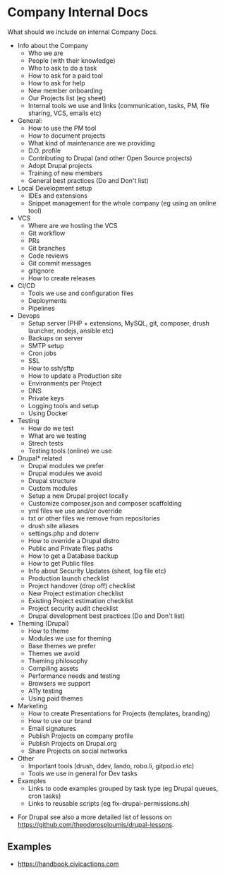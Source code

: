# Company Internal Docs

What should we include on internal Company Docs.

- Info about the Company
  - Who we are
  - People (with their knowledge)
  - Who to ask to do a task
  - How to ask for a paid tool
  - How to ask for help
  - New member onboarding
  - Our Projects list (eg sheet)
  - Internal tools we use and links (communication, tasks, PM, file sharing, VCS, emails etc)
- General:
  - How to use the PM tool
  - How to document projects
  - What kind of maintenance are we providing
  - D.O. profile
  - Contributing to Drupal (and other Open Source projects)
  - Adopt Drupal projects
  - Training of new members
  - General best practices (Do and Don't list)
- Local Development setup
  - IDEs and extensions
  - Snippet management for the whole company (eg using an online tool)
- VCS
  - Where are we hosting the VCS
  - Git workflow
  - PRs
  - Git branches
  - Code reviews
  - Git commit messages
  - gitignore
  - How to create releases
- CI/CD
  - Tools we use and configuration files
  - Deployments
  - Pipelines
- Devops
  - Setup server (PHP + extensions, MySQL, git, composer, drush launcher, nodejs, ansible etc)
  - Backups on server
  - SMTP setup
  - Cron jobs
  - SSL
  - How to ssh/sftp
  - How to update a Production site
  - Environments per Project
  - DNS
  - Private keys
  - Logging tools and setup
  - Using Docker
- Testing
  - How do we test
  - What are we testing
  - Strech tests
  - Testing tools (online) we use
- Drupal* related
  - Drupal modules we prefer
  - Drupal modules we avoid
  - Drupal structure
  - Custom modules
  - Setup a new Drupal project locally
  - Customize composer.json and composer scaffolding
  - yml files we use and/or override
  - txt or other files we remove from repositories
  - drush site aliases
  - settings.php and dotenv
  - How to override a Drupal distro
  - Public and Private files paths
  - How to get a Database backup
  - How to get Public files
  - Info about Security Updates (sheet, log file etc)
  - Production launch checklist
  - Project handover (drop off) checklist
  - New Project estimation checklist
  - Existing Project estimation checklist
  - Project security audit checklist
  - Drupal development best practices (Do and Don't list)
- Theming (Drupal)
  - How to theme
  - Modules we use for theming
  - Base themes we prefer
  - Themes we avoid
  - Theming philosophy
  - Compiling assets
  - Performance needs and testing
  - Browsers we support
  - A11y testing
  - Using paid themes
- Marketing
  - How to create Presentations for Projects (templates, branding)
  - How to use our brand
  - Email signatures
  - Publish Projects on company profile
  - Publish Projects on Drupal.org
  - Share Projects on social networks
- Other
  - Important tools (drush, ddev, lando, robo.li, gitpod.io etc)
  - Tools we use in general for Dev tasks
- Examples
  - Links to code examples grouped by task type (eg Drupal queues, cron tasks)
  - Links to reusable scripts (eg fix-drupal-permissions.sh)

* For Drupal see also a more detailed list of lessons on https://github.com/theodorosploumis/drupal-lessons.

## Examples
- https://handbook.civicactions.com
